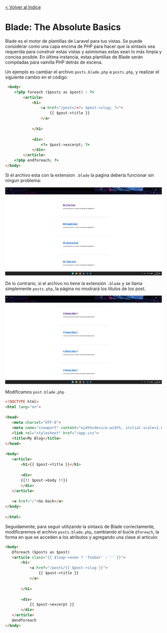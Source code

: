 [< Volver al Indice](/Docs/readme.md/)

# Blade: The Absolute Basics

Blade es el motor de plantillas de Laravel para tus vistas. Se puede considerar como una capa encima de PHP para hacer que la sintaxis sea requerida para construir estas vistas y asimismas estas sean lo más limpia y concisa posible. En última instancia, estas plantillas de Blade serán compiladas para vainilla PHP detrás de escena.

Un ejemplo es cambiar el archivo `posts.blade.php` a `posts.php`, y realizar el siguiente cambio en el código:

```html
 <body>
    <?php foreach ($posts as $post) : ?>
        <article>
            <h1>
                <a href="/posts/<?= $post->slug; ?>">
                    {{ $post->title }}
                </a>

            </h1>

            <div>
                <?= $post->excerpt; ?>
            </div>
        </article>
    <?php endforeach; ?>
</body>
```

Si el archivo esta con la extension `.blade` la pagina debería funcionar sin ningun problema:

![Pagina con la extension .blade](images/14.1%20posts.png)

De lo contrario, si el archivo no tiene la extensión `.blade` y se llama simplemente `posts.php`, la página no mostrará los títulos de los post.

![Pagina con la extension .blade](images/14.2%20error.png)

Modificamos `post.blade.php`

 ```html
<!DOCTYPE html>
<html lang="en">

<head>
    <meta charset="UTF-8">
    <meta name="viewport" content="width=device-width, initial-scale=1.0">
    <link rel="stylesheet" href="/app.css">
    <title>My Blog</title>
</head>

<body>
    <article>
        <h1>{{ $post->title }}</h1>

        <div>
        {{!! $post->body !!}}
        </div>
    </article>

    <a href="/">Go back</a>
</body>

</html>
```

Seguidamente, para seguir utilizando la sintaxis de Blade correctamente, modificaremos el archivo `posts.blade.php`, cambiando el bucle `@foreach`, la forma en que se acceden a los atributos y agregando una clase al artículo:

 ```html
 <body>
    @foreach ($posts as $post)
    <article class="{{ $loop->even ? 'foobar' : '' }}">
        <h1>
            <a href="/posts/{{ $post->slug }}">
                {{ $post->title }}
            </a>

        </h1>

        <div>
            {{ $post->excerpt }}
        </div>
    </article>
    @endforeach
</body>
```
